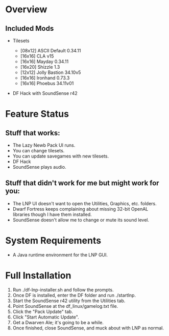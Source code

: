 Overview
========

Included Mods
-------------

* Tilesets
  - [08x12] ASCII Default 0.34.11
  - [16x16] CLA v15
  - [16x16] Mayday 0.34.11
  - [16x20] Shizzle 1.3
  - [12x12] Jolly Bastion 34.10v5
  - [16x16] Ironhand 0.73.3
  - [16x16] Phoebus 34.11v01

* DF Hack with SoundSense r42


Feature Status
==============

Stuff that works:
-----------------

 * The Lazy Newb Pack UI runs.
 * You can change tilesets.
 * You can update savegames with new tilesets.
 * DF Hack
 * SoundSense plays audio.

Stuff that didn't work for me but might work for you:
-----------------------------------------------------

 * The LNP UI doesn't want to open the Utilities, Graphics, etc. folders.
 * Dwarf Fortress keeps complaining about missing 32-bit OpenAL libraries though I have them installed.
 * SoundSense doesn't allow me to change or mute its sound level.


System Requirements
===================

* A Java runtime environment for the LNP GUI.


Full Installation
=================

1. Run ./df-lnp-installer.sh and follow the prompts.
2. Once DF is installed, enter the DF folder and run ./startlnp.
3. Start the SoundSense r42 utility from the Utilities tab.
4. Point SoundSense at the df_linux/gamelog.txt file.
5. Click the "Pack Update" tab.
6. Click "Start Automatic Update".
7. Get a Dwarven Ale; it's going to be a while.
8. Once finished, close SoundSense, and muck about with LNP as normal.

